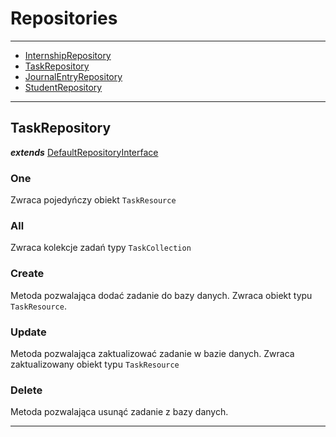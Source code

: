 # Repositories

---

- [InternshipRepository](/{{route}}/{{version}}/Backend/Repositories/InternshipRepository)
- [TaskRepository](/{{route}}/{{version}}/Backend/Repositories/TaskRepository)
- [JournalEntryRepository](/{{route}}/{{version}}/Backend/Repositories/JournalEntryRepository)
- [StudentRepository](/{{route}}/{{version}}/Backend/Repositories/StudentRepository)

---

<a name="taskRepository"></a>
## TaskRepository  
***extends*** [DefaultRepositoryInterface](/{{route}}/{{version}}/Backend/Repositories/Interfaces/index#defaultRespositoryInterface)

### One
Zwraca pojedyńczy obiekt `TaskResource`

### All
Zwraca kolekcje zadań typy `TaskCollection`

### Create
Metoda pozwalająca dodać zadanie do bazy danych. 
Zwraca obiekt typu `TaskResource`.

### Update
Metoda pozwalająca zaktualizować zadanie w bazie danych. 
Zwraca zaktualizowany obiekt typu `TaskResource`

### Delete 
Metoda pozwalająca usunąć zadanie z bazy danych.

---

